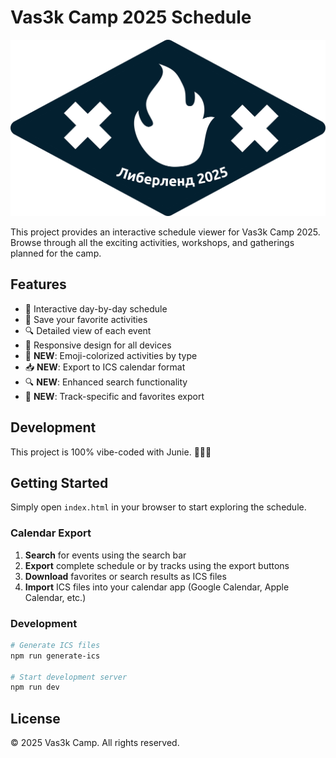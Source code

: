 # Vas3k Camp 2025 Schedule

![Vas3k Camp Logo](images/logo-diamond.svg)

This project provides an interactive schedule viewer for Vas3k Camp 2025. Browse through all the exciting activities, workshops, and gatherings planned for the camp.

## Features

- 📅 Interactive day-by-day schedule
- 🔖 Save your favorite activities
- 🔍 Detailed view of each event
- 📱 Responsive design for all devices
- 🎨 **NEW**: Emoji-colorized activities by type
- 📥 **NEW**: Export to ICS calendar format
- 🔍 **NEW**: Enhanced search functionality
- 💾 **NEW**: Track-specific and favorites export

## Development

This project is 100% vibe-coded with Junie. 🤖🤖🤖

## Getting Started

Simply open `index.html` in your browser to start exploring the schedule.

### Calendar Export
1. **Search** for events using the search bar
2. **Export** complete schedule or by tracks using the export buttons
3. **Download** favorites or search results as ICS files
4. **Import** ICS files into your calendar app (Google Calendar, Apple Calendar, etc.)

### Development
```bash
# Generate ICS files
npm run generate-ics

# Start development server
npm run dev
```

## License

© 2025 Vas3k Camp. All rights reserved.